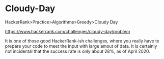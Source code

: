 
# Cloudy-Day

HackerRank>Practice>Algorithms>Greedy>Cloudy Day

https://www.hackerrank.com/challenges/cloudy-day/problem

It is one of those good HackerRank-ish challenges, where you really have to prepare your code to meet the input with large amout of data. It is certainly not incidental that the success rate is only about 28%, as of April 2020.
